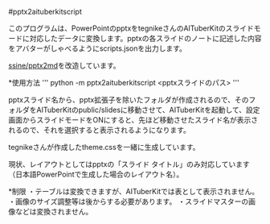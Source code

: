 #pptx2aituberkitscript

このプログラムは、PowerPointのpptxをtegnikeさんのAITuberKitのスライドモードに対応したデータに変換します。pptxの各スライドのノートに記述した内容をアバターがしゃべるようにscripts.jsonを出力します。

[ssine/pptx2md](https://github.com/ssine/pptx2md)を改造しています。

*使用方法
'''
python -m pptx2aituberkitscript <pptxスライドのパス>
'''

pptxスライド名から、pptx拡張子を除いたフォルダが作成されるので、そのフォルダをAITuberKitのpublic/slidesに移動させて、AITuberKitを起動して、設定画面からスライドモードをONにすると、先ほど移動させたスライド名が表示されるので、それを選択すると表示されるようになります。

tegnikeさんが作成したtheme.cssを一緒に生成しています。

現状、レイアウトとしてはpptxの「スライド タイトル」のみ対応しています（日本語PowerPointで生成した場合のレイアウト名）。

*制限
・テーブルは変換できますが、AITuberKitでは表として表示されません。
・画像のサイズ調整等は後からする必要があります。
・スライドマスターの画像などは変換されません。